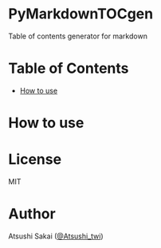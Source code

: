 # PyMarkdownTOCgen
Table of contents generator for markdown

# Table of Contents
   * [How to use](#how-to-use)

# How to use

# License

MIT

# Author

Atsushi Sakai ([@Atsushi_twi](https://twitter.com/Atsushi_twi))

